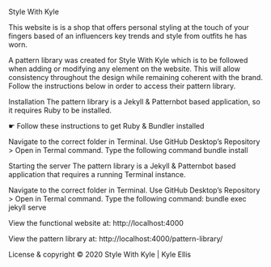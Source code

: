 Style With Kyle

This website is is a shop that offers personal styling at the touch of your fingers based of an influencers key trends and style from outfits he has worn.

A pattern library was created for Style With Kyle which is to be followed when adding or modifying any element on the website. This will allow consistency throughout the design while remaining coherent with the brand. Follow the instructions below in order to access their pattern library.

Installation
The pattern library is a Jekyll & Patternbot based application, so it requires Ruby to be installed.

☛ Follow these instructions to get Ruby & Bundler installed

Navigate to the correct folder in Terminal. Use GitHub Desktop’s Repository > Open in Termal command.
Type the following command bundle install

Starting the server
The pattern library is a Jekyll & Patternbot based application that requires a running Terminal instance.

Navigate to the correct folder in Terminal. Use GitHub Desktop’s Repository > Open in Termal command.
Type the following command: bundle exec jekyll serve

View the functional website at: http://localhost:4000

View the pattern library at: http://localhost:4000/pattern-library/

License & copyright
© 2020 Style With Kyle | Kyle Ellis

